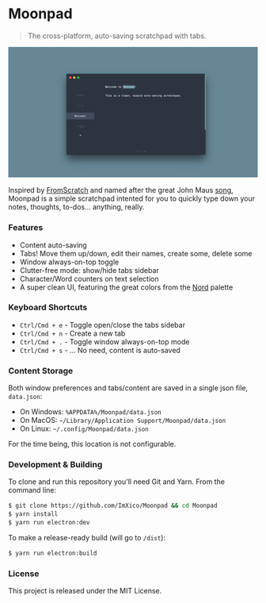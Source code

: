 # Moonpad

> The cross-platform, auto-saving scratchpad with tabs.

<p align="center">
  <img src="https://github.com/ImXico/Moonpad/blob/master/assets/readme-hero.png?raw=true" alt="Moonpad Hero"/>
</p>

Inspired by [FromScratch](https://github.com/Kilian/fromscratch) and named after the great John Maus [song](https://open.spotify.com/track/2NJGAT43AvS7BQvn2017yS?si=9_zcPXJJT1Wdjg-ip5-1sw), Moonpad is a simple scratchpad intented for you to quickly type down your notes, thoughts, to-dos... anything, really.

### Features

* Content auto-saving
* Tabs! Move them up/down, edit their names, create some, delete some
* Window always-on-top toggle
* Clutter-free mode: show/hide tabs sidebar
* Character/Word counters on text selection
* A super clean UI, featuring the great colors from the [Nord](https://www.nordtheme.com/) palette

### Keyboard Shortcuts

* `Ctrl/Cmd + e` - Toggle open/close the tabs sidebar
* `Ctrl/Cmd + n` - Create a new tab
* `Ctrl/Cmd + .` - Toggle window always-on-top mode
* `Ctrl/Cmd + s` - ... No need, content is auto-saved

### Content Storage

Both window preferences and tabs/content are saved in a single json file, `data.json`:

* On Windows: `%APPDATA%/Moonpad/data.json`
* On MacOS: `~/Library/Application Support/Moonpad/data.json`
* On Linux: `~/.config/Moonpad/data.json`

For the time being, this location is not configurable.

### Development & Building

To clone and run this repository you'll need Git and Yarn. From the command line:

```bash
$ git clone https://github.com/ImXico/Moonpad && cd Moonpad
$ yarn install
$ yarn run electron:dev
```

To make a release-ready build (will go to `/dist`):

```bash
$ yarn run electron:build
```

### License

This project is released under the MIT License.
